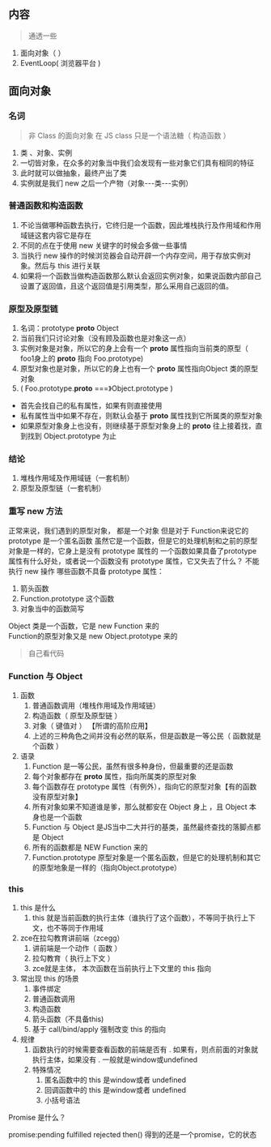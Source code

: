 ## 内容
> 通透一些
1. 面向对象（  ）
2. EventLoop( 浏览器平台 )

## 面向对象
### 名词
> 非 Class 的面向对象
> 在 JS class 只是一个语法糖（ 构造函数 ）
1. 类 、对象、实例
2. 一切皆对象，在众多的对象当中我们会发现有一些对象它们具有相同的特征
3. 此时就可以做抽象，最终产出了类
4. 实例就是我们 new 之后一个产物（对象---类---实例）
### 普通函数和构造函数
1. 不论当做哪种函数去执行，它终归是一个函数，因此堆栈执行及作用域和作用域链这套内容它是存在
2. 不同的点在于使用 new 关键字的时候会多做一些事情 
3. 当执行 new 操作的时候浏览器会自动开辟一个内存空间，用于存放实例对象。然后与 this 进行关联
4. 如果将一个函数当做构造函数那么默认会返回实例对象，如果说函数内部自己设置了返回值，且这个返回值是引用类型，那么采用自己返回的值。
### 原型及原型链 
1. 名词：prototype __proto__ Object
2. 当前我们只讨论对象（没有顾及函数也是对象这一点）
3. 实例对象是对象，所以它的身上会有一个 __proto__ 属性指向当前类的原型（ foo1身上的 __proto__ 指向 Foo.prototype)
4. 原型对象也是对象，所以它的身上也有一个 __proto__ 属性指向Object 类的原型对象
5. ( Foo.prototype.__proto__ ===》Object.prototype )

- 首先会找自己的私有属性，如果有则直接使用 
- 私有属性当中如果不存在，则默认会基于 __proto__ 属性找到它所属类的原型对象
- 如果原型对象身上也没有，则继续基于原型对象身上的 __proto__ 往上接着找，直到找到 Object.prototype 为止
### 结论
1. 堆栈作用域及作用域链（一套机制）
2. 原型及原型链（一套机制）

### 重写 new 方法
正常来说，我们遇到的原型对象， 都是一个对象
但是对于 Function来说它的 prototype 是一个匿名函数 
虽然它是一个函数，但是它的处理机制和之前的原型对象是一样的，它身上是没有 prototype 属性的
一个函数如果具备了prototype 属性有什么好处，或者说一个函数没有 prototype 属性，它又失去了什么？
不能执行 new 操作
哪些函数不具备 prototype 属性：
1. 箭头函数
2. Function.prototype 这个函数
3. 对象当中的函数简写

Object 类是一个函数，它是 new Function 来的  
Function的原型对象又是 new Object.prototype 来的  


> 自己看代码
### Function 与 Object 
1. 函数
   1. 普通函数调用（堆栈作用域及作用域链）
   2. 构造函数（ 原型及原型链 ）
   3. 对象（ 键值对 ） 【所谓的高阶应用】
   4. 上述的三种角色之间并没有必然的联系，但是函数是一等公民（ 函数就是个函数 ）
2. 语录
   1. Function 是一等公民，虽然有很多种身份，但最重要的还是函数 
   2. 每个对象都存在 __proto__ 属性，指向所属类的原型对象
   3. 每个函数存在 prototype 属性（有例外），指向它的原型对象【有的函数没有原型对象】
   4. 所有对象如果不知道谁是爹，那么就都安在 Object 身上 ，且 Object 本身也是一个函数 
   5. Function 与 Object 是JS当中二大并行的基类，虽然最终查找的落脚点都是 Object 
   6. 所有的函数都是 NEW Function 来的
   7. Function.prototype 原型对象是一个匿名函数，但是它的处理机制和其它的原型地象是一样的（指向Object.prototype）
### this 
1. this 是什么 
   1. this 就是当前函数的执行主体（谁执行了这个函数），不等同于执行上下文，也不等同于作用域
2. zce在拉勾教育讲前端（zcegg）
   1. 讲前端是一个动作（ 函数 ）
   2. 拉勾教育（ 执行上下文 ）
   3. zce就是主体， 本次函数在当前执行上下文里的 this 指向 
3. 常出现 this 的场景 
   1. 事件绑定
   2. 普通函数调用
   3. 构造函数
   4. 箭头函数（不具备this)
   5. 基于 call/bind/apply 强制改变 this 的指向 
4. 规律
   1. 函数执行的时候需要查看函数的前端是否有 . 如果有，则点前面的对象就执行主体，如果没有 . 一般就是window或undefined 
   2. 特殊情况
      1. 匿名函数中的 this 是window或者 undefined 
      2. 回调函数中的 this 是window或者 undefined 
      3. 小括号语法
   
Promise 是什么？

promise:pending fulfilled rejected
then() 得到的还是一个promise，它的状态

